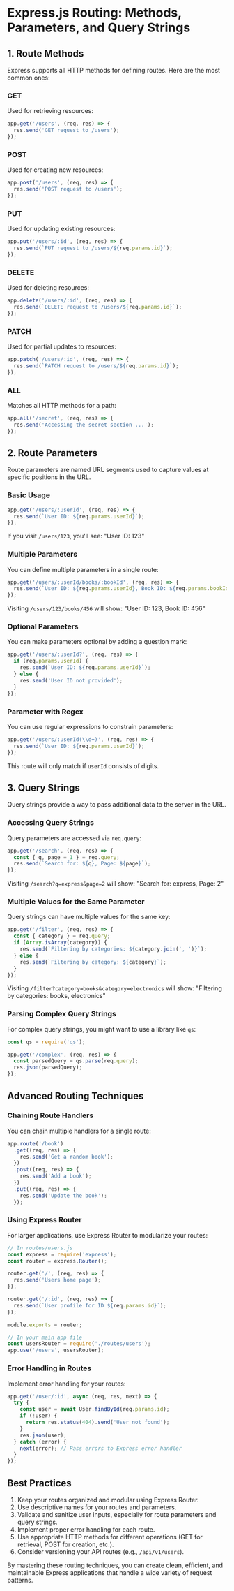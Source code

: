 # Express.js Routing: Methods, Parameters, and Query Strings

## 1. Route Methods

Express supports all HTTP methods for defining routes. Here are the most common ones:

### GET

Used for retrieving resources:

```javascript
app.get('/users', (req, res) => {
  res.send('GET request to /users');
});
```

### POST

Used for creating new resources:

```javascript
app.post('/users', (req, res) => {
  res.send('POST request to /users');
});
```

### PUT

Used for updating existing resources:

```javascript
app.put('/users/:id', (req, res) => {
  res.send(`PUT request to /users/${req.params.id}`);
});
```

### DELETE

Used for deleting resources:

```javascript
app.delete('/users/:id', (req, res) => {
  res.send(`DELETE request to /users/${req.params.id}`);
});
```

### PATCH

Used for partial updates to resources:

```javascript
app.patch('/users/:id', (req, res) => {
  res.send(`PATCH request to /users/${req.params.id}`);
});
```

### ALL

Matches all HTTP methods for a path:

```javascript
app.all('/secret', (req, res) => {
  res.send('Accessing the secret section ...');
});
```

## 2. Route Parameters

Route parameters are named URL segments used to capture values at specific positions in the URL.

### Basic Usage

```javascript
app.get('/users/:userId', (req, res) => {
  res.send(`User ID: ${req.params.userId}`);
});
```

If you visit `/users/123`, you'll see: "User ID: 123"

### Multiple Parameters

You can define multiple parameters in a single route:

```javascript
app.get('/users/:userId/books/:bookId', (req, res) => {
  res.send(`User ID: ${req.params.userId}, Book ID: ${req.params.bookId}`);
});
```

Visiting `/users/123/books/456` will show: "User ID: 123, Book ID: 456"

### Optional Parameters

You can make parameters optional by adding a question mark:

```javascript
app.get('/users/:userId?', (req, res) => {
  if (req.params.userId) {
    res.send(`User ID: ${req.params.userId}`);
  } else {
    res.send('User ID not provided');
  }
});
```

### Parameter with Regex

You can use regular expressions to constrain parameters:

```javascript
app.get('/users/:userId(\\d+)', (req, res) => {
  res.send(`User ID: ${req.params.userId}`);
});
```

This route will only match if `userId` consists of digits.

## 3. Query Strings

Query strings provide a way to pass additional data to the server in the URL.

### Accessing Query Strings

Query parameters are accessed via `req.query`:

```javascript
app.get('/search', (req, res) => {
  const { q, page = 1 } = req.query;
  res.send(`Search for: ${q}, Page: ${page}`);
});
```

Visiting `/search?q=express&page=2` will show: "Search for: express, Page: 2"

### Multiple Values for the Same Parameter

Query strings can have multiple values for the same key:

```javascript
app.get('/filter', (req, res) => {
  const { category } = req.query;
  if (Array.isArray(category)) {
    res.send(`Filtering by categories: ${category.join(', ')}`);
  } else {
    res.send(`Filtering by category: ${category}`);
  }
});
```

Visiting `/filter?category=books&category=electronics` will show: "Filtering by categories: books, electronics"

### Parsing Complex Query Strings

For complex query strings, you might want to use a library like `qs`:

```javascript
const qs = require('qs');

app.get('/complex', (req, res) => {
  const parsedQuery = qs.parse(req.query);
  res.json(parsedQuery);
});
```

## Advanced Routing Techniques

### Chaining Route Handlers

You can chain multiple handlers for a single route:

```javascript
app.route('/book')
  .get((req, res) => {
    res.send('Get a random book');
  })
  .post((req, res) => {
    res.send('Add a book');
  })
  .put((req, res) => {
    res.send('Update the book');
  });
```

### Using Express Router

For larger applications, use Express Router to modularize your routes:

```javascript
// In routes/users.js
const express = require('express');
const router = express.Router();

router.get('/', (req, res) => {
  res.send('Users home page');
});

router.get('/:id', (req, res) => {
  res.send(`User profile for ID ${req.params.id}`);
});

module.exports = router;

// In your main app file
const usersRouter = require('./routes/users');
app.use('/users', usersRouter);
```

### Error Handling in Routes

Implement error handling for your routes:

```javascript
app.get('/user/:id', async (req, res, next) => {
  try {
    const user = await User.findById(req.params.id);
    if (!user) {
      return res.status(404).send('User not found');
    }
    res.json(user);
  } catch (error) {
    next(error); // Pass errors to Express error handler
  }
});
```

## Best Practices

1. Keep your routes organized and modular using Express Router.
2. Use descriptive names for your routes and parameters.
3. Validate and sanitize user inputs, especially for route parameters and query strings.
4. Implement proper error handling for each route.
5. Use appropriate HTTP methods for different operations (GET for retrieval, POST for creation, etc.).
6. Consider versioning your API routes (e.g., `/api/v1/users`).

By mastering these routing techniques, you can create clean, efficient, and maintainable Express applications that handle a wide variety of request patterns.
